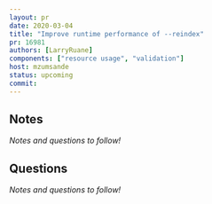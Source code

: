 ```yaml
---
layout: pr
date: 2020-03-04
title: "Improve runtime performance of --reindex"
pr: 16981
authors: [LarryRuane]
components: ["resource usage", "validation"]
host: mzumsande
status: upcoming
commit:
---
```


## Notes

_Notes and questions to follow!_

## Questions

_Notes and questions to follow!_

<!-- TODO: uncomment and add meeting log
## Meeting Log
```
```
--->
